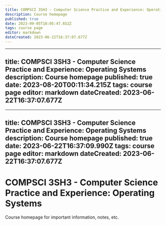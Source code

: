 ```yaml
---
title: COMPSCI 3SH3 - Computer Science Practice and Experience: Operating Systems
description: Course homepage
published: true
date: 2023-09-05T18:05:47.652Z
tags: course page
editor: markdown
dateCreated: 2023-06-22T16:37:07.677Z
---
```


---
title: COMPSCI 3SH3 - Computer Science Practice and Experience: Operating Systems
description: Course homepage
published: true
date: 2023-08-20T00:11:34.215Z
tags: course page
editor: markdown
dateCreated: 2023-06-22T16:37:07.677Z
---

---
title: COMPSCI 3SH3 - Computer Science Practice and Experience: Operating Systems
description: Course homepage
published: true
date: 2023-06-22T16:37:09.990Z
tags: course page
editor: markdown
dateCreated: 2023-06-22T16:37:07.677Z
---

# COMPSCI 3SH3 - Computer Science Practice and Experience: Operating Systems

Course homepage for important information, notes, etc.

